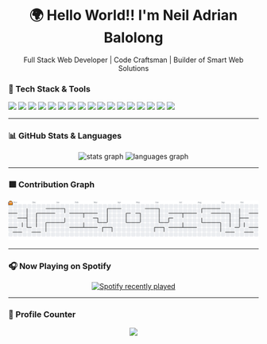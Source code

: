 <h1 align="center">🌍 Hello World!! I'm Neil Adrian Balolong</h1>

<p align="center">Full Stack Web Developer | Code Craftsman | Builder of Smart Web Solutions</p>

### 🧠 Tech Stack & Tools

<div align="left">
  <img src="https://cdn.jsdelivr.net/gh/devicons/devicon/icons/cplusplus/cplusplus-original.svg" height="40" />
  <img src="https://cdn.jsdelivr.net/gh/devicons/devicon/icons/java/java-original.svg" height="40" />
  <img src="https://cdn.jsdelivr.net/gh/devicons/devicon/icons/html5/html5-original.svg" height="40" />
  <img src="https://cdn.jsdelivr.net/gh/devicons/devicon/icons/css3/css3-original.svg" height="40" />
  <img src="https://cdn.jsdelivr.net/gh/devicons/devicon/icons/javascript/javascript-original.svg" height="40" />
  <img src="https://cdn.jsdelivr.net/gh/devicons/devicon/icons/jquery/jquery-original.svg" height="40" />
  <img src="https://cdn.jsdelivr.net/gh/devicons/devicon/icons/wordpress/wordpress-original.svg" height="40" />
  <img src="https://cdn.jsdelivr.net/gh/devicons/devicon/icons/vuejs/vuejs-original.svg" height="40" />
  <img src="https://cdn.jsdelivr.net/gh/devicons/devicon/icons/react/react-original.svg" height="40" />
  <img src="https://cdn.jsdelivr.net/gh/devicons/devicon/icons/tailwindcss/tailwindcss-original-wordmark.svg" height="40" />
  <img src="https://cdn.jsdelivr.net/gh/devicons/devicon/icons/typescript/typescript-original.svg" height="40" />
  <img src="https://cdn.jsdelivr.net/gh/devicons/devicon/icons/laravel/laravel-original.svg" height="40" />
  <img src="https://cdn.jsdelivr.net/gh/devicons/devicon/icons/codeigniter/codeigniter-plain.svg" height="40" />
  <img src="https://cdn.jsdelivr.net/gh/devicons/devicon/icons/nodejs/nodejs-original.svg" height="40" />
  <img src="https://cdn.jsdelivr.net/gh/devicons/devicon/icons/nestjs/nestjs-original.svg" height="40" />
  <img src="https://cdn.jsdelivr.net/gh/devicons/devicon/icons/androidstudio/androidstudio-original.svg" height="40" />
  <img src="https://cdn.jsdelivr.net/gh/devicons/devicon/icons/docker/docker-original.svg" height="40" />
</div>

---

### 📊 GitHub Stats & Languages

<div align="center">
  <img src="https://github-readme-stats.vercel.app/api?username=NeilAdrian-0423&hide_title=false&hide_rank=false&show_icons=true&include_all_commits=true&count_private=true&disable_animations=false&theme=dracula&locale=en&hide_border=false" height="150" alt="stats graph"  />
  <img src="https://github-readme-stats.vercel.app/api/top-langs?username=NeilAdrian-0423&locale=en&hide_title=false&layout=compact&card_width=320&langs_count=5&theme=dracula&hide_border=false" height="150" alt="languages graph"  />
</div>

---

### 🟩 Contribution Graph

<picture>
  <source media="(prefers-color-scheme: dark)" srcset="https://raw.githubusercontent.com/NeilAdrian-0423/NeilAdrian-0423/output/pacman-contribution-graph-dark.svg">
  <source media="(prefers-color-scheme: light)" srcset="https://raw.githubusercontent.com/NeilAdrian-0423/NeilAdrian-0423/output/pacman-contribution-graph.svg">
  <img alt="pacman contribution graph" src="https://raw.githubusercontent.com/NeilAdrian-0423/NeilAdrian-0423/output/pacman-contribution-graph.svg">
</picture>

---

### 🎧 Now Playing on Spotify

<div align="center">
  <a href="https://open.spotify.com/user/31tuvegtz5p4vl6svnxnvzyarzha">
    <img src="https://spotify-recently-played-readme.vercel.app/api?user=31tuvegtz5p4vl6svnxnvzyarzha&count=5" alt="Spotify recently played" />
  </a>
</div>

---

### 🧮 Profile Counter

<div align="center">
  <img src="https://profile-counter.glitch.me/NeilAdrian-0423/count.svg?" />
</div>

